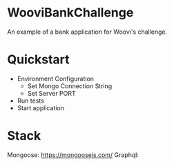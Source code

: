 # WooviBankChallenge

An example of a bank application for Woovi's challenge.

# Quickstart

- Environment Configuration
    - Set Mongo Connection String
    - Set Server PORT
- Run tests
- Start application

# Stack

Mongoose: https://mongoosejs.com/
Graphql: 